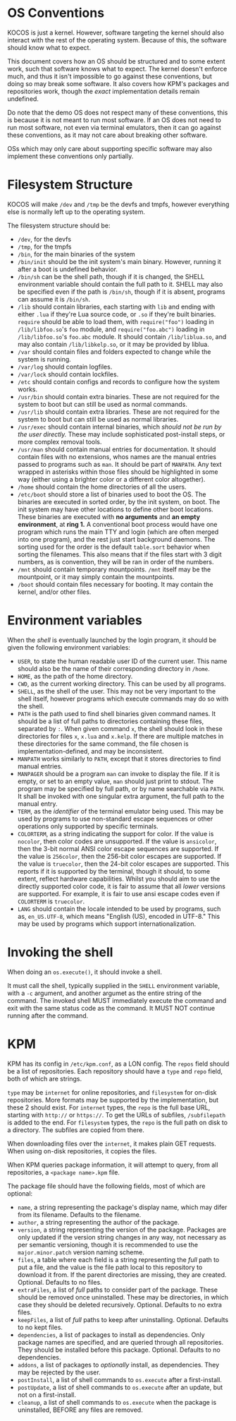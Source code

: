 # OS Conventions

KOCOS is just a kernel. However, software targeting the kernel should also interact with the rest of the operating system.
Because of this, the software should know what to expect.

This document covers how an OS should be structured and to some extent work, such that software knows what to expect.
The kernel doesn't enforce much, and thus it isn't impossible to go against these conventions, but doing so may break some software.
It also covers how KPM's packages and repositories work, though the *exact* implementation details remain undefined.

Do note that the demo OS does not respect many of these conventions, this is because it is not meant to run most software.
If an OS does not need to run most software, not even via terminal emulators, then it can go against these conventions, as it
may not care about breaking other software.

OSs which may only care about supporting specific software may also implement these conventions only partially.

# Filesystem Structure

KOCOS will make `/dev` and `/tmp` be the devfs and tmpfs, however everything else is normally left up to the operating system.

The filesystem structure should be:
- `/dev`, for the devfs
- `/tmp`, for the tmpfs
- `/bin`, for the main binaries of the system
- `/bin/init` should be the init system's main binary. However, running it after a boot is undefined behavior.
- `/bin/sh` can be the shell path, though if it is changed, the SHELL environment variable should contain the full path to it. SHELL may also be specified
even if the path is `/bin/sh`, though if it is absent, programs can assume it is `/bin/sh`.
- `/lib` should contain libraries, each starting with `lib` and ending with either `.lua` if they're Lua source code, or `.so` if they're built binaries.
`require` should be able to load them, with `require("foo")` loading in `/lib/libfoo.so`'s `foo` module, and `require("foo.abc")` loading in `/lib/libfoo.so`'s
`foo.abc` module. It should contain `/lib/liblua.so`, and may also contain `/lib/libkelp.so`, or it may be provided by liblua.
- `/var` should contain files and folders expected to change while the system is running.
- `/var/log` should contain logfiles.
- `/var/lock` should contain lockfiles.
- `/etc` should contain configs and records to configure how the system works.
- `/usr/bin` should contain extra binaries. These are not required for the system to boot but can still be used as normal commands.
- `/usr/lib` should contain extra libraries. These are not required for the system to boot but can still be used as normal libraries.
- `/usr/exec` should contain internal binaries, which *should not be run by the user directly.* These may include sophisticated post-install steps,
or more complex removal tools.
- `/usr/man` should contain manual entries for documentation. It should contain files with no extensions, whos names are the manual entries passed to
programs such as `man`. It should be part of `MANPATH`. Any text wrapped in asterisks within those files should be highlighted in some way (either using
a brighter color or a different color altogether).
- `/home` should contain the home directories of all the users.
- `/etc/boot` should store a list of binaries used to boot the OS. The binaries are executed in sorted order, by the init system, on boot.
The init system may have other locations to define other boot locations. These binaries are executed with **no arguments** and **an empty environment**, at
**ring 1.** A conventional boot process would have one program which runs the main TTY and login (which are often merged into one program), and the rest just
start background daemons. The sorting used for the order is the default `table.sort` behavior when sorting the filenames. This also means that if the files
start with 3 digit numbers, as is convention, they will be ran in order of the numbers.
- `/mnt` should contain temporary mountpoints. `/mnt` itself may be the mountpoint, or it may simply contain the mountpoints.
- `/boot` should contain files necessary for booting. It may contain the kernel, and/or other files.

# Environment variables

When the *shell* is eventually launched by the login program, it should be given the following environment variables:
- `USER`, to state the human readable user ID of the current user. This name should also be the name of their corresponding directory in `/home`.
- `HOME`, as the path of the home directory.
- `CWD`, as the current working directory. This can be used by all programs.
- `SHELL`, as the shell of the user. This may not be very important to the shell itself, however programs which execute commands may do so with the shell.
- `PATH` is the path used to find shell binaries given command names. It should be a list of full paths to directories containing these files, separated
by `:`. When given command `x`, the shell should look in these directories for files `x`, `x.lua` and `x.kelp`. If there are multiple matches in these
directories for the same command, the file chosen is implementation-defined, and may be inconsistent.
- `MANPATH` works similarly to `PATH`, except that it stores directories to find manual entries.
- `MANPAGER` should be a program `man` can invoke to display the file. If it is empty, or set to an empty value, `man` should just print to stdout. The program
may be specified by full path, or by name searchable via `PATH`. It shall be invoked with one singular extra argument, the full path to the manual entry.
- `TERM`, as the *identifier* of the terminal emulator being used. This may be used by programs to use non-standard escape sequences or other operations
only supported by specific terminals.
- `COLORTERM`, as a string indicating the support for color. If the value is `nocolor`, then color codes are unsupported. If the value is `ansicolor`, then the
3-bit normal ANSI color escape sequences are supported. If the value is `256color`, then the 256-bit color escapes are supported. If the value is `truecolor`,
then the 24-bit color escapes are supported. This reports if it is supported by the terminal, though it should, to some extent, reflect hardware capabilities.
Whilst you should aim to use the directly supported color code, it is fair to assume that all *lower* versions are supported. For example, it is fair to use
ansi escape codes even if `COLORTERM` is `truecolor`.
- `LANG` should contain the locale intended to be used by programs, such as, `en_US.UTF-8`, which means "English (US), encoded in UTF-8." This may be used
by programs which support internationalization.

# Invoking the shell

When doing an `os.execute()`, it should invoke a shell.

It must call the shell, typically supplied in the `SHELL` environment variable, with a `-c` argument, and another argumet as the entire string of the command.
The invoked shell MUST immediately execute the command and exit with the same status code as the command. It MUST NOT continue running after the command.

# KPM

KPM has its config in `/etc/kpm.conf`, as a LON config.
The `repos` field should be a list of repositories.
Each repository should have a `type` and `repo` field, both of which are strings.

`type` may be `internet` for online repositories, and `filesystem` for on-disk repositories. More formats may be
supported by the implementation, but these 2 should exist.
For `internet` types, the `repo` is the full base URL, starting with `http://` or `https://`. To get the URLs of subfiles, `/subfilepath` is added to the end.
For `filesystem` types, the `repo` is the full path on disk to a directory. The subfiles are copied from there.

When downloading files over the `internet`, it makes plain GET requests. When using on-disk repositories, it copies the files.

When KPM queries package information, it will attempt to query, from all repositories, a `<package name>.kpm` file.

The package file should have the following fields, most of which are optional:
- `name`, a string representing the package's display name, which may difer from its filename. Defaults to the filename.
- `author`, a string representing the author of the package.
- `version`, a string representing the version of the package. Packages are only updated if the version string changes in any
way, not necessary as per semantic versioning, though it is recommended to use the `major.minor.patch` version naming scheme.
- `files`, a table where each field is a string representing the *full* path to put a file, and the value is the file path
local to this repository to download it from. If the parent directories are missing, they are created. Optional. Defaults to no files.
- `extraFiles`, a list of *full* paths to consider part of the package. These should be removed once uninstalled. These may be
directories, in which case they should be deleted recursively. Optional. Defaults to no extra files.
- `keepFiles`, a list of *full* paths to keep after uninstalling. Optional. Defaults to no kept files.
- `dependencies`, a list of packages to install as dependencies. Only package names are specified, and are queried through all repositories.
They should be installed before this package. Optional. Defaults to no dependencies.
- `addons`, a list of packages to *optionally* install, as dependencies. They may be rejected by the user.
- `postInstall`, a list of shell commands to `os.execute` after a first-install.
- `postUpdate`, a list of shell commands to `os.execute` after an update, but not on a first-install.
- `cleanup`, a list of shell commands to `os.execute` when the package is uninstalled, BEFORE any files are removed.
